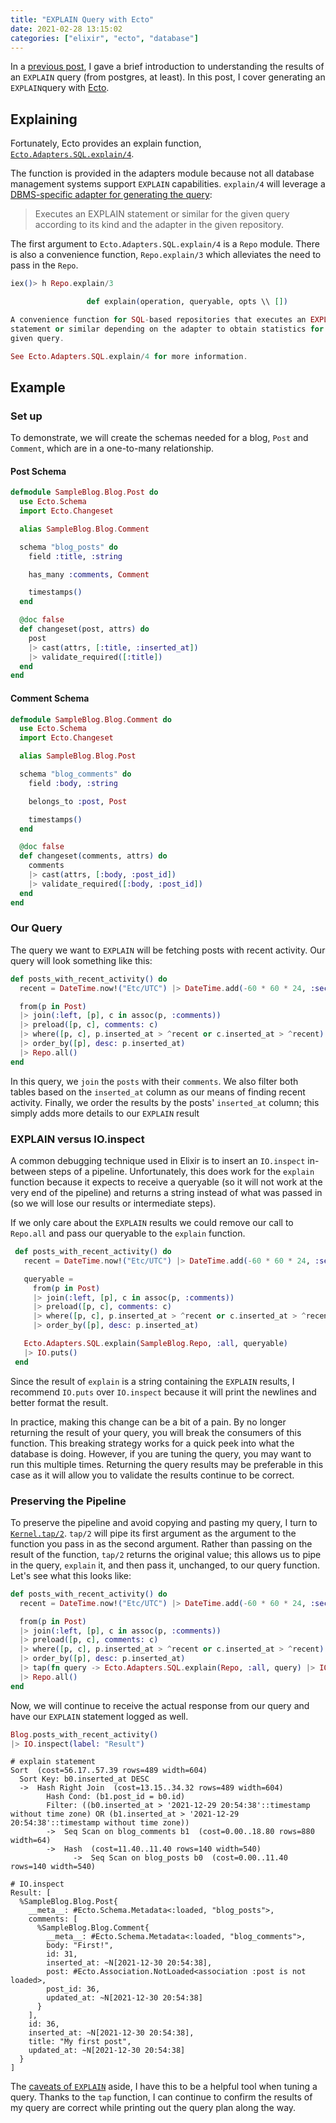 ```yaml
---
title: "EXPLAIN Query with Ecto"
date: 2021-02-28 13:15:02
categories: ["elixir", "ecto", "database"]
---
```


In a [previous post](/2021/09/intro-to-postgres-explain), I gave a brief introduction to understanding the results of an `EXPLAIN` query (from postgres, at least). In this post, I cover generating an `EXPLAIN`query with [Ecto](https://hexdocs.pm/ecto/Ecto.html).

## Explaining

Fortunately, Ecto provides an explain function, [`Ecto.Adapters.SQL.explain/4`](https://hexdocs.pm/ecto_sql/Ecto.Adapters.SQL.html#explain/4).

The function is provided in the adapters module because not all database management systems support `EXPLAIN` capabilities. `explain/4` will leverage a [DBMS-specific adapter for generating the query](https://hexdocs.pm/ecto_sql/Ecto.Adapters.SQL.Connection.html#c:explain_query/4):

> Executes an EXPLAIN statement or similar for the given query according to its kind and the adapter in the given repository.

The first argument to `Ecto.Adapters.SQL.explain/4` is a `Repo` module. There is also a convenience function, `Repo.explain/3` which alleviates the need to pass in the `Repo`.

```ex
iex()> h Repo.explain/3

                 def explain(operation, queryable, opts \\ [])

A convenience function for SQL-based repositories that executes an EXPLAIN
statement or similar depending on the adapter to obtain statistics for the
given query.

See Ecto.Adapters.SQL.explain/4 for more information.
```

## Example

### Set up

To demonstrate, we will create the schemas needed for a blog, `Post` and `Comment`, which are in a one-to-many relationship.

#### Post Schema

```ex
defmodule SampleBlog.Blog.Post do
  use Ecto.Schema
  import Ecto.Changeset

  alias SampleBlog.Blog.Comment

  schema "blog_posts" do
    field :title, :string

    has_many :comments, Comment

    timestamps()
  end

  @doc false
  def changeset(post, attrs) do
    post
    |> cast(attrs, [:title, :inserted_at])
    |> validate_required([:title])
  end
end
```

#### Comment Schema

```ex
defmodule SampleBlog.Blog.Comment do
  use Ecto.Schema
  import Ecto.Changeset

  alias SampleBlog.Blog.Post

  schema "blog_comments" do
    field :body, :string

    belongs_to :post, Post

    timestamps()
  end

  @doc false
  def changeset(comments, attrs) do
    comments
    |> cast(attrs, [:body, :post_id])
    |> validate_required([:body, :post_id])
  end
end
```

### Our Query

The query we want to `EXPLAIN` will be fetching posts with recent activity. Our query will look something like this:

```ex
def posts_with_recent_activity() do
  recent = DateTime.now!("Etc/UTC") |> DateTime.add(-60 * 60 * 24, :second)

  from(p in Post)
  |> join(:left, [p], c in assoc(p, :comments))
  |> preload([p, c], comments: c)
  |> where([p, c], p.inserted_at > ^recent or c.inserted_at > ^recent)
  |> order_by([p], desc: p.inserted_at)
  |> Repo.all()
end
```

In this query, we `join` the `posts` with their `comments`. We also filter both tables based on the `inserted_at` column as our means of finding recent activity. Finally, we order the results by the posts' `inserted_at` column; this simply adds more details to our `EXPLAIN` result

### EXPLAIN versus IO.inspect

A common debugging technique used in Elixir is to insert an `IO.inspect` in-between steps of a pipeline. Unfortunately, this does work for the `explain` function because it expects to receive a queryable (so it will not work at the very end of the pipeline) and returns a string instead of what was passed in (so we will lose our results or intermediate steps).

If we only care about the `EXPLAIN` results we could remove our call to `Repo.all` and pass our queryable to the `explain` function.

```ex
 def posts_with_recent_activity() do
   recent = DateTime.now!("Etc/UTC") |> DateTime.add(-60 * 60 * 24, :second)

   queryable =
     from(p in Post)
     |> join(:left, [p], c in assoc(p, :comments))
     |> preload([p, c], comments: c)
     |> where([p, c], p.inserted_at > ^recent or c.inserted_at > ^recent)
     |> order_by([p], desc: p.inserted_at)

   Ecto.Adapters.SQL.explain(SampleBlog.Repo, :all, queryable)
   |> IO.puts()
 end
```

Since the result of `explain` is a string containing the `EXPLAIN` results, I recommend `IO.puts` over `IO.inspect` because it will print the newlines and better format the result.

In practice, making this change can be a bit of a pain. By no longer returning the result of your query, you will break the consumers of this function. This breaking strategy works for a quick peek into what the database is doing. However, if you are tuning the query, you may want to run this multiple times. Returning the query results may be preferable in this case as it will allow you to validate the results continue to be correct.

### Preserving the Pipeline

To preserve the pipeline and avoid copying and pasting my query, I turn to [`Kernel.tap/2`](https://hexdocs.pm/elixir/main/Kernel.html#tap/2). `tap/2` will pipe its first argument as the argument to the function you pass in as the second argument. Rather than passing on the result of the function, `tap/2` returns the original value; this allows us to pipe in the query, `explain` it, and then pass it, unchanged, to our query function. Let's see what this looks like:

```ex
def posts_with_recent_activity() do
  recent = DateTime.now!("Etc/UTC") |> DateTime.add(-60 * 60 * 24, :second)

  from(p in Post)
  |> join(:left, [p], c in assoc(p, :comments))
  |> preload([p, c], comments: c)
  |> where([p, c], p.inserted_at > ^recent or c.inserted_at > ^recent)
  |> order_by([p], desc: p.inserted_at)
  |> tap(fn query -> Ecto.Adapters.SQL.explain(Repo, :all, query) |> IO.puts() end)
  |> Repo.all()
end
```

Now, we will continue to receive the actual response from our query and have our `EXPLAIN` statement logged as well.

```ex
Blog.posts_with_recent_activity()
|> IO.inspect(label: "Result")
```

```
# explain statement
Sort  (cost=56.17..57.39 rows=489 width=604)
  Sort Key: b0.inserted_at DESC
  ->  Hash Right Join  (cost=13.15..34.32 rows=489 width=604)
        Hash Cond: (b1.post_id = b0.id)
        Filter: ((b0.inserted_at > '2021-12-29 20:54:38'::timestamp without time zone) OR (b1.inserted_at > '2021-12-29 20:54:38'::timestamp without time zone))
        ->  Seq Scan on blog_comments b1  (cost=0.00..18.80 rows=880 width=64)
        ->  Hash  (cost=11.40..11.40 rows=140 width=540)
              ->  Seq Scan on blog_posts b0  (cost=0.00..11.40 rows=140 width=540)

# IO.inspect
Result: [
  %SampleBlog.Blog.Post{
    __meta__: #Ecto.Schema.Metadata<:loaded, "blog_posts">,
    comments: [
      %SampleBlog.Blog.Comment{
        __meta__: #Ecto.Schema.Metadata<:loaded, "blog_comments">,
        body: "First!",
        id: 31,
        inserted_at: ~N[2021-12-30 20:54:38],
        post: #Ecto.Association.NotLoaded<association :post is not loaded>,
        post_id: 36,
        updated_at: ~N[2021-12-30 20:54:38]
      }
    ],
    id: 36,
    inserted_at: ~N[2021-12-30 20:54:38],
    title: "My first post",
    updated_at: ~N[2021-12-30 20:54:38]
  }
]
```

The [caveats of `EXPLAIN`](/2021/09/intro-to-postgres-explain/#caveats) aside, I have this to be a helpful tool when tuning a query. Thanks to the `tap` function, I can continue to confirm the results of my query are correct while printing out the query plan along the way.
